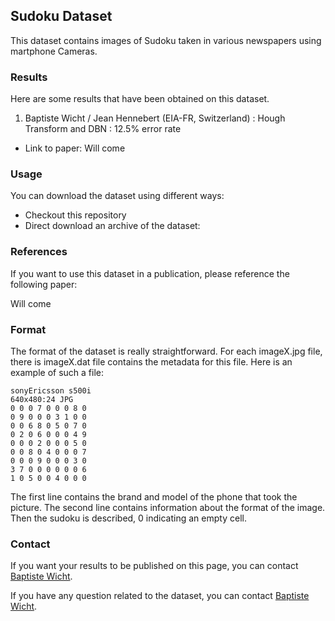 ## Sudoku Dataset

This dataset contains images of Sudoku taken in various newspapers using martphone Cameras.

### Results

Here are some results that have been obtained on this dataset.

1. Baptiste Wicht / Jean Hennebert (EIA-FR, Switzerland) : Hough Transform and DBN : 12.5% error rate
  * Link to paper: Will come

### Usage

You can download the dataset using different ways:

* Checkout this repository
* Direct download an archive of the dataset:

### References

If you want to use this dataset in a publication, please reference the following paper:

Will come

###  Format

The format of the dataset is really straightforward. For each imageX.jpg file, there is imageX.dat file contains the metadata for this file. Here is an example of such a file:

    sonyEricsson s500i
    640x480:24 JPG
    0 0 0 7 0 0 0 8 0
    0 9 0 0 0 3 1 0 0
    0 0 6 8 0 5 0 7 0
    0 2 0 6 0 0 0 4 9
    0 0 0 2 0 0 0 5 0
    0 0 8 0 4 0 0 0 7
    0 0 0 9 0 0 0 3 0
    3 7 0 0 0 0 0 0 6
    1 0 5 0 0 4 0 0 0

The first line contains the brand and model of the phone that took the picture. The second line contains information about the format of the image. Then the sudoku is described, 0 indicating an empty cell.

### Contact

If you want your results to be published on this page, you can contact [Baptiste Wicht](mailto:baptiste.wicht@gmail.com).

If you have any question related to the dataset, you can contact [Baptiste Wicht](mailto:baptiste.wicht@gmail.com).
